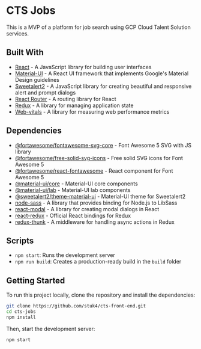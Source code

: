 # CTS Jobs

This is a MVP of a platform for job search using GCP Cloud Talent Solution services. 

## Built With
- [React](https://reactjs.org/) - A JavaScript library for building user interfaces
- [Material-UI](https://material-ui.com/) - A React UI framework that implements Google's Material Design guidelines
- [Sweetalert2](https://sweetalert2.github.io/) - A JavaScript library for creating beautiful and responsive alert and prompt dialogs
- [React Router](https://reactrouter.com/) - A routing library for React
- [Redux](https://redux.js.org/) - A library for managing application state
- [Web-vitals](https://web.dev/vitals/) - A library for measuring web performance metrics

## Dependencies
- [@fortawesome/fontawesome-svg-core](https://github.com/FortAwesome/react-fontawesome) - Font Awesome 5 SVG with JS library
- [@fortawesome/free-solid-svg-icons](https://github.com/FortAwesome/react-fontawesome) - Free solid SVG icons for Font Awesome 5
- [@fortawesome/react-fontawesome](https://github.com/FortAwesome/react-fontawesome) - React component for Font Awesome 5
- [@material-ui/core](https://material-ui.com/) - Material-UI core components
- [@material-ui/lab](https://material-ui.com/components/lab/) - Material-UI lab components
- [@sweetalert2/theme-material-ui](https://www.npmjs.com/package/@sweetalert2/theme-material-ui) - Material-UI theme for Sweetalert2
- [node-sass](https://www.npmjs.com/package/node-sass) - A library that provides binding for Node.js to LibSass
- [react-modal](https://www.npmjs.com/package/react-modal) - A library for creating modal dialogs in React
- [react-redux](https://react-redux.js.org/) - Official React bindings for Redux
- [redux-thunk](https://www.npmjs.com/package/redux-thunk) - A middleware for handling async actions in Redux

## Scripts
- `npm start`: Runs the development server
- `npm run build`: Creates a production-ready build in the `build` folder
## Getting Started

To run this project locally, clone the repository and install the dependencies:

```bash
git clone https://github.com/stuk4/cts-front-end.git
cd cts-jobs
npm install
```
Then, start the development server:
```bash
npm start
```
